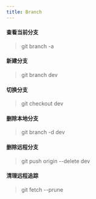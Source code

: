 ```yaml
---
title: Branch
---
```


#### 查看当前分支

> git branch -a

#### 新建分支

> git branch dev

#### 切换分支

> git checkout dev

#### 删除本地分支

> git branch -d dev

#### 删除远程分支

> git push origin --delete dev

#### 清理远程追踪

> git fetch --prune
